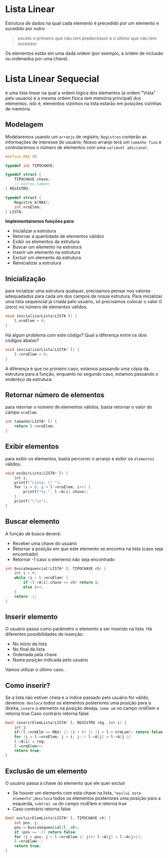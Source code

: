 # Lista Linear

Estrutura de dados na qual cada elemento é precedido por um elemento e sucedido por outro

> exceto o primeiro que não tem predecessor e o último que não tem sucessor.

Os elementos estão em uma dada ordem (por exemplo, a ordem de inclusão ou ordenados por uma chave).

# Lista Linear Sequecial

é uma lista linear na qual a ordem lógica dos elementos (a ordem "Vista" pelo usuario) é a mesma ordem física (em memória principal) dos elementos.
isto é, elementos vizinhos na lista estarão em posições vizinhas de memória.

## Modelagem

Modelaremos usando um `arranjo` de registro;
`Registros` conterão as informações de interesse do usuário;
Nosso arranjo terá um `tamanho fixo` e controlaremos o número de elementos com uma `variável adicional`.

```c
#define MAX 50

typedef int TIPOCHAVE;

typedef struct {
    TIPOCHAVE chave;
    // outros campos
} REGISTRO;

typedef struct {
    Registro A[MAX];
    int nroElem;
} LISTA;
```

**Implementaremos funções para:**

- Inicializar a estrutura
- Retornar a quantidade de elementos válidos
- Exibir os elementos da estrutura
- Buscar um elemento na estrutura
- Inserir um elemento na estrutura
- Excluir um elemento da estrutura
- Reinicializar a estrutura

## Inicialização

para incializar uma estrutura qualquer, precisamos pensar nos valores adequadados para cada um dos campos de nossa estrutura.
Para inicializar uma lista sequencial já criada pelo usuário, só precisamos colocar o valor 0 (zero) no número de elementos válidos.

```c
void inicializarLista(LISTA l) {
    l.nroElem = 0;
}
```

Há algum problema com este código?
Qual a diferença entre os dois códigos abaixo?

```c
void inicializarLista(LISTA* l) {
    l->nroElem = 0;
}
```

A diferença é que no primeiro caso, estamos passando uma cópia da estrutura para a função, enquanto no segundo caso, estamos passando o endereço da estrutura.

## Retornar número de elementos

para retornar o número de elementos válidos, basta retornar o valor do campo `nroElem`.

```c
int tamanho(LISTA* l) {
    return l->nroElem;
}
```

## Exibir elementos

para exibir os elementos, basta percorrer o arranjo e exibir os `elementos` válidos.

```c
void exibirLista(LISTA* l) {
    int i;
    printf("Lista: \" ");
    for (i = 0; i < l->nroElem; i++) {
        printf("%i ", l->A[i].chave);
    }
    printf("\"\n");
}
```

## Buscar elemento

A função de busca deverá:

- Receber uma chave do usuário
- Retornar a posição em que este elemento se encontra na lista (caso seja encontrado)
- Retornar -1 caso o elemento não seja encontrado

```c
int buscaSequencial(LISTA* l, TIPOCHAVE ch) {
    int i = 0;
    while (i < l->nroElem) {
        if (l->A[i].chave == ch) return i;
        else i++;
    }
    return -1;
}
```

## Inserir elemento

O usuário passa como parâmetro o elemento a ser inserido na lista.
Há diferentes possibilidades de inserção:

- No início da lista
- No final da lista
- Ordenada pela chave
- Numa posição indicada pelo usuário

Vamos utilizar o último caso.

## Como inserir?

Se a lista não estiver cheia e o índice passado pelo usuário for válido, devemos: `desloca` todos os elementos posteriores uma posição para a direita;
`insere` o elemento na posição deseja, `soma um` no campo nroElem e retorna true
Caso contrário retorna false

```c
bool inserirElemLista(LISTA* l, REGISTRO reg, int i) {
    int j;
    if((l->nrmElm == MAX) || (i < 0) || (i > l-> nrmLem)) return false;
    for (j = l->nroElem; j > i; j--) l->A[j] = l->A[j-1]
    l->A[i] = reg;
    l->nrmElem++;
    return true;
}
```

## Exclusão de um elemento

O usuário passa a chave do elemento que ele quer excluir

- Se houver um elemento com esta chave na lista, `"exclui este elemento"`,`descloca` todos os elementos posteriores uma posição para a esquerda, `subtrai um` do campo nroElem e retorna true
- Caso contrário retorna false

```c
bool excluirElemLista(LISTA* l, TIPOCHAVE ch) {
    int pos, j;
    pos = buscaSequencial(l, ch);
    if (pos == -1) return false;
    for (j = pos; j < l->nroElem-1; j++) l->A[j] = l->A[j+1];
    l->nroElem--;
    return true;
}
```
